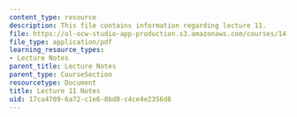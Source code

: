 ```yaml
---
content_type: resource
description: This file contains information regarding lecture 11.
file: https://ol-ocw-studio-app-production.s3.amazonaws.com/courses/14-581-international-economics-i-spring-2013/17ca47096a72c1e68bd8c4ce4e2356d6_MIT14_581S13_classnotes11.pdf
file_type: application/pdf
learning_resource_types:
- Lecture Notes
parent_title: Lecture Notes
parent_type: CourseSection
resourcetype: Document
title: Lecture 11 Notes
uid: 17ca4709-6a72-c1e6-8bd8-c4ce4e2356d6
---
```

